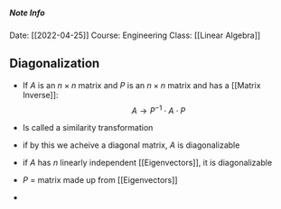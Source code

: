 ##### Note Info
Date: [[2022-04-25]]
Course: Engineering
Class: [[Linear Algebra]]
## Diagonalization
- If $A$ is an $n\times n$ matrix and $P$ is an $n\times n$ matrix and has a [[Matrix Inverse]]:
$$ A \longrightarrow P^{-1}\cdot A \cdot P $$
- Is called a similarity transformation
- if by this we acheive a diagonal matrix, $A$ is diagonalizable
- if $A$ has $n$ linearly independent [[Eigenvectors]], it is diagonalizable

- $P$ = matrix made up from [[Eigenvectors]]
- 